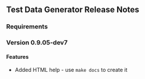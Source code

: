## Test Data Generator Release Notes

### Requirements

### Version 0.9.05-dev7
#### Features
* Added HTML help - use `make docs` to create it
